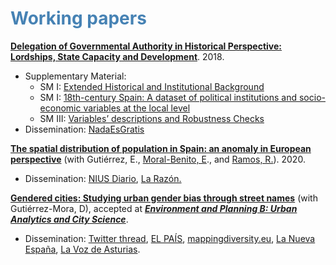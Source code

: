 #  <span style="color:steelblue"> Working papers </span>

[**Delegation of Governmental Authority in Historical Perspective: Lordships, State Capacity and Development**](https://osf.io/preprints/socarxiv/k8mzr/). 2018.

* Supplementary Material:
   * SM I: [Extended Historical and Institutional Background](https://mfr.osf.io/render?url=https://osf.io/nksyr/?action=download%26mode=render)
   * SM I: [18th-century Spain: A dataset of political institutions and socio-economic variables at the local level](https://mfr.osf.io/render?url=https://osf.io/596tn/?action=download%26mode=render)
   * SM III: [Variables’ descriptions and Robustness Checks](https://mfr.osf.io/render?url=https://osf.io/chk67/?action=download%26mode=render)
* Dissemination: [NadaEsGratis](https://nadaesgratis.es/admin/el-legado-del-antiguo-regimen-los-senorios)



[**The spatial distribution of population in Spain: an anomaly in European perspective**](https://osf.io/f4de6) (with Gutiérrez, E., [Moral-Benito, E](https://moralbenito.weebly.com/)., and [Ramos, R.](http://www.robertoramosm.eu/)). 2020.

* Dissemination: [NIUS Diario](https://www.niusdiario.es/sociedad/anomalia-europea-espana-vacia-origen-reconquista-causa-poblacion-baja-densidad_18_3006420026.html), [La Razón.](https://www.larazon.es/economia/20210110/6jbova3gyvbcxggjmzc3vhswai.html)



[**Gendered cities: Studying urban gender bias through street names**](https://osf.io/b9n4k/) (with Gutiérrez-Mora, D), accepted at [***Environment and Planning B: Urban Analytics and City Science***](https://journals.sagepub.com/home/epb).

* Dissemination: [Twitter thread](https://twitter.com/OtoPeralias/status/1368181433886535688), [EL PAÍS](https://elpais.com/ciencia/2021-06-30/el-machismo-esta-en-las-calles.html), [mappingdiversity.eu](https://mappingdiversity.eu/), [La Nueva España](https://www.lne.es/opinion/2021/11/07/expulsadas-calles-59225313.html), [La Voz de Asturias](https://www.lavozdeasturias.es/noticia/agora/2021/12/23/rebelion-contral-machismu-alcalde-duvieu-so-corporacion/00031640261651396141641.htm).

